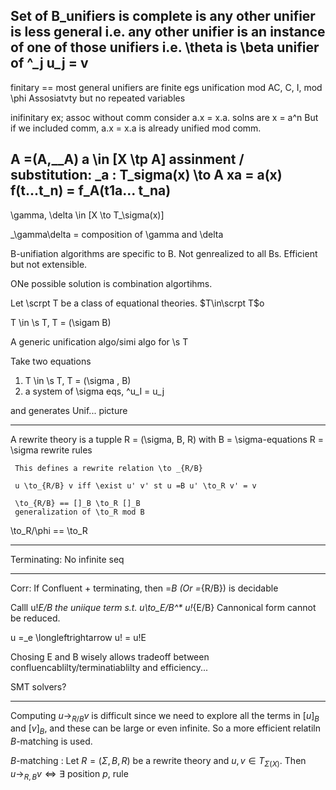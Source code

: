 Set of B_unifiers is complete is any other unifier is less general
i.e. any other unifier is an instance of one of those unifiers
i.e. \theta is \beta unifier of ^_j u_j = v
-

finitary == most general unifiers are finite
egs unification mod AC, C, I, mod \phi
Assosiatvty but no repeated variables

inifinitary
ex; assoc without comm
consider a.x = x.a. solns are x = a^n
But if we included comm, a.x = x.a is already unified mod comm.

A =(A,__A)
a \in [X \tp A] 
assinment / substitution: _a : T_sigma(x) \to A
xa = a(x)
f(t...t_n) = f_A(t1a... t_na)
---

\gamma, \delta \in [X \to T_\sigma(x)]

_\gamma\delta = composition of \gamma and \delta



B-unifiation algorithms are specific to B. Not genrealized to all Bs. Efficient
but not extensible. 

ONe possible solution is combination algortihms.


Let \scrpt T be a class of equational theories. $T\in\scrpt T$o

T \in \s T, T = (\sigam B)

A generic unification algo/simi algo for \s T

Take two equations
1. T \in \s T,  T = (\sigma , B)
2. a system of \sigma eqs, ^u_I = u_j

and generates Unif... picture


---

A rewrite theory is a tupple R = (\sigma, B, R)
with B = \sigma-equations
     R = \sigma rewrite rules

     This defines a rewrite relation \to _{R/B}

     u \to_{R/B} v iff \exist u' v' st u =B u' \to_R v' = v

     \to_{R/B} == []_B \to_R []_B
     generalization of \to_R mod B

\to_R/\phi == \to_R

---

Terminating: No infinite seq

---

Corr: If Confluent + terminating, then =_B (Or =_{R/B}) is decidable

Calll u!_E/B the uniique  term s.t. u\to_E/B^* u!_{E/B}
Cannonical form cannot be reduced.

u =_e \longleftrightarrow u! = u!E


Chosing E and B wisely allows tradeoff between confluencablilty/terminatiablilty
and efficiency...
                                                                                 

SMT solvers?

---

Computing $u \to_{R/B} v$ is difficult since we need to explore all the terms in
$[u]_{B}$ and $[v]_B$, and these can be large or even infinite. So a more
efficient relatiln $B$-matching is used.

$B$-matching
: Let $R = (\Sigma, B, R)$ be a rewrite theory and $u, v \in T_{\Sigma(X)}$.
Then $u \to_{R,B} v \Longleftrightarrow \exists$ position $p$, rule
